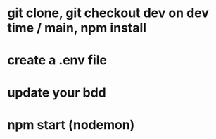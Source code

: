 # git clone, git checkout dev on dev time / main, npm install

# create a .env file

# update your bdd

# npm start (nodemon)
